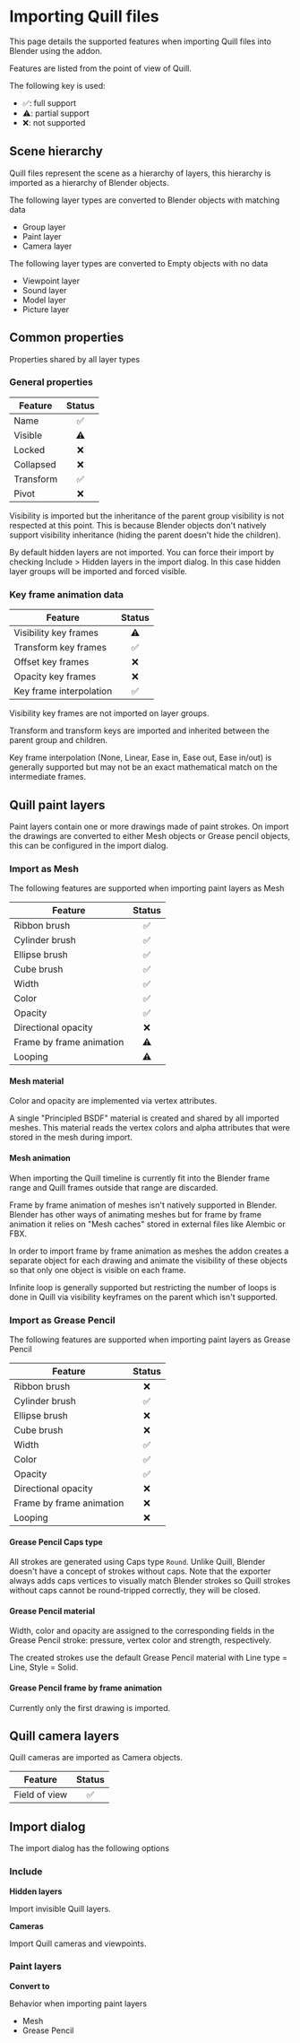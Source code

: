 # Importing Quill files

This page details the supported features when importing Quill files into Blender using the addon.

Features are listed from the point of view of Quill.

The following key is used:
- ✅: full support
- ⚠️: partial support
- ❌: not supported

## Scene hierarchy
Quill files represent the scene as a hierarchy of layers, this hierarchy is imported as a hierarchy of Blender objects.

The following layer types are converted to Blender objects with matching data
- Group layer
- Paint layer
- Camera layer

The following layer types are converted to Empty objects with no data
- Viewpoint layer
- Sound layer
- Model layer
- Picture layer

## Common properties

Properties shared by all layer types

### General properties

| Feature |Status|
| ------------- |:---:|
| Name    | ✅ |
| Visible    | ⚠️ |
| Locked    | ❌ |
| Collapsed    | ❌ |
| Transform    | ✅ |
| Pivot    | ❌ |

Visibility is imported but the inheritance of the parent group visibility is not respected at this point. This is because Blender objects don't natively support visibility inheritance (hiding the parent doesn't hide the children).

By default hidden layers are not imported. You can force their import by checking Include > Hidden layers in the import dialog. In this case hidden layer groups will be imported and forced visible.

### Key frame animation data

| Feature |Status|
| ------------- |:---:|
| Visibility key frames    | ⚠️ |
| Transform  key frames  | ✅ |
| Offset key frames  | ❌ |
| Opacity key frames  | ❌ |
| Key frame interpolation  | ✅ |



Visibility key frames are not imported on layer groups.

Transform and transform keys are imported and inherited between the parent group and children.

Key frame interpolation (None, Linear, Ease in, Ease out, Ease in/out) is generally supported but may not be an exact mathematical match on the intermediate frames.

## Quill paint layers

Paint layers contain one or more drawings made of paint strokes. On import the drawings are converted to either Mesh objects or Grease pencil objects, this can be configured in the import dialog.

### Import as Mesh

The following features are supported when importing paint layers as Mesh

| Feature |Status|
| ------------- |:---:|
| Ribbon brush    | ✅ |
| Cylinder brush    | ✅ |
| Ellipse brush    | ✅ |
| Cube brush  | ✅ |
| Width  | ✅ |
| Color  | ✅ |
| Opacity  | ✅ |
| Directional opacity  | ❌ |
| Frame by frame animation  | ⚠️ |
| Looping  | ⚠️ |

#### Mesh material
Color and opacity are implemented via vertex attributes.

A single "Principled BSDF" material is created and shared by all imported meshes. This material reads the vertex colors and alpha attributes that were stored in the mesh during import.

#### Mesh animation
When importing the Quill timeline is currently fit into the Blender frame range and Quill frames outside that range are discarded.

Frame by frame animation of meshes isn't natively supported in Blender. Blender has other ways of animating meshes but for frame by frame animation it relies on "Mesh caches" stored in external files like Alembic or FBX.

In order to import frame by frame animation as meshes the addon creates a separate object for each drawing and animate the visibility of these objects so that only one object is visible on each frame.

Infinite loop is generally supported but restricting the number of loops is done in Quill via visibility keyframes on the parent which isn't supported.

### Import as Grease Pencil

The following features are supported when importing paint layers as Grease Pencil

| Feature |Status|
| ------------- |:---:|
| Ribbon brush    | ❌ |
| Cylinder brush    | ✅ |
| Ellipse brush    | ❌ |
| Cube brush  | ❌ |
| Width  | ✅ |
| Color  | ✅ |
| Opacity  | ✅ |
| Directional opacity  | ❌ |
| Frame by frame animation  | ❌ |
| Looping  | ❌ |


#### Grease Pencil Caps type

All strokes are generated using Caps type `Round`. Unlike Quill, Blender doesn't have a concept of strokes without caps. Note that the exporter always adds caps vertices to visually match Blender strokes so Quill strokes without caps cannot be round-tripped correctly, they will be closed.


#### Grease Pencil material
Width, color and opacity are assigned to the corresponding fields in the Grease Pencil stroke:  pressure, vertex color and strength, respectively.

The created strokes use the default Grease Pencil material with Line type = Line, Style = Solid.

#### Grease Pencil frame by frame animation
Currently only the first drawing is imported.


## Quill camera layers

Quill cameras are imported as Camera objects.

| Feature |Status|
| ------------- |:---:|
| Field of view    | ✅ |


## Import dialog

The import dialog has the following options

### Include

**Hidden layers**

Import invisible Quill layers.

**Cameras**

Import Quill cameras and viewpoints.

### Paint layers

**Convert to**

Behavior when importing paint layers
- Mesh
- Grease Pencil








